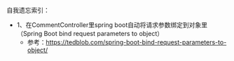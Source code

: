 

自我遗忘索引：
- 1、在CommentController里spring boot自动将请求参数绑定到对象里（Spring Boot bind request parameters to object）
  - 参考：https://tedblob.com/spring-boot-bind-request-parameters-to-object/


